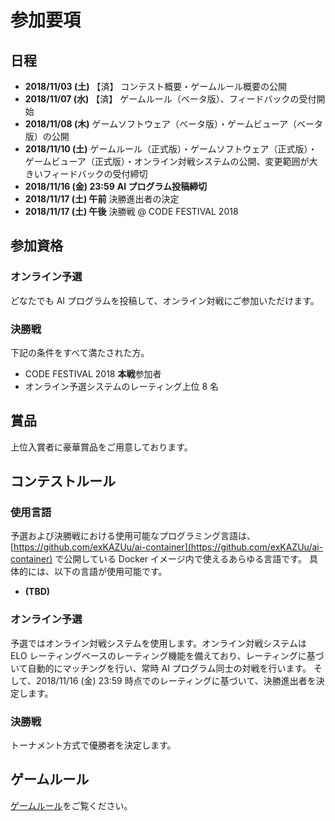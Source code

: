 # 参加要項

## 日程

- **2018/11/03 (土)** 【済】 コンテスト概要・ゲームルール概要の公開
- **2018/11/07 (水)** 【済】 ゲームルール（ベータ版）、フィードバックの受付開始
- **2018/11/08 (木)** ゲームソフトウェア（ベータ版）・ゲームビューア（ベータ版）の公開
- **2018/11/10 (土)** ゲームルール（正式版）・ゲームソフトウェア（正式版）・ゲームビューア（正式版）・オンライン対戦システムの公開、変更範囲が大きいフィードバックの受付締切
- **2018/11/16 (金) 23:59** **AI プログラム投稿締切**
- **2018/11/17 (土) 午前** 決勝進出者の決定
- **2018/11/17 (土) 午後** 決勝戦 @ CODE FESTIVAL 2018

## 参加資格

### オンライン予選

どなたでも AI プログラムを投稿して、オンライン対戦にご参加いただけます。

### 決勝戦

下記の条件をすべて満たされた方。

- CODE FESTIVAL 2018 **本戦**参加者
- オンライン予選システムのレーティング上位 8 名

## 賞品

上位入賞者に豪華賞品をご用意しております。

## コンテストルール

### 使用言語

予選および決勝戦における使用可能なプログラミング言語は、 [https://github.com/exKAZUu/ai-container](https://github.com/exKAZUu/ai-container) で公開している Docker イメージ内で使えるあらゆる言語です。
具体的には、以下の言語が使用可能です。

- **(TBD)**

### オンライン予選

予選ではオンライン対戦システムを使用します。オンライン対戦システムは ELO レーティングベースのレーティング機能を備えており、レーティングに基づいて自動的にマッチングを行い、常時 AI プログラム同士の対戦を行います。
そして、2018/11/16 (金) 23:59 時点でのレーティングに基づいて、決勝進出者を決定します。

### 決勝戦

トーナメント方式で優勝者を決定します。

## ゲームルール

[ゲームルール](../rules/)をご覧ください。
